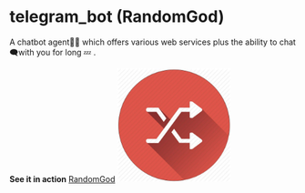 # telegram_bot (RandomGod)
A chatbot agent👨‍💻  which offers various web services  plus the ability to chat 🗨with you for long 💤 . 

**See it in action** <a href="https://telegram.me/bulo98_bot">RandomGod</a>
<img src="https://github.com/gauthamp10/telegram_bot/blob/master/src/res/logo.jpg" width="200" height="200" />
